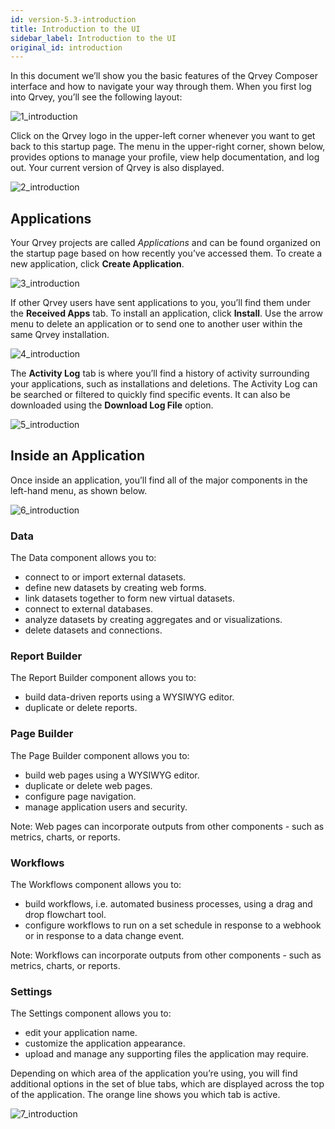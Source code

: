 ```yaml
---
id: version-5.3-introduction
title: Introduction to the UI
sidebar_label: Introduction to the UI
original_id: introduction
---
```


In this document we’ll show you the basic features of the Qrvey Composer interface and how to navigate your way through them.  When you first log into Qrvey, you’ll see the following layout: 

![1_introduction](https://s3.amazonaws.com/cdn.qrvey.com/documentation_assets/ui-docs/basics/3.3_introduction/2_introduction.png#thumbnail)

Click on the Qrvey logo in the upper-left corner whenever you want to get back to this startup page. The menu in the upper-right corner, shown below, provides options to manage your profile, view help documentation, and log out. Your current version of Qrvey is also displayed. 

![2_introduction](https://s3.amazonaws.com/cdn.qrvey.com/documentation_assets/ui-docs/basics/3.3_introduction/1_introduction.png#thumbnail-40)

## Applications
Your Qrvey projects are called _Applications_ and can be found organized on the startup page based on how recently you’ve accessed them. To create a new application, click **Create Application**.
 
![3_introduction](https://s3.amazonaws.com/cdn.qrvey.com/documentation_assets/ui-docs/basics/3.3_introduction/3_introduction.png#thumbnail-20)

If other Qrvey users have sent applications to you, you’ll find them under the **Received Apps** tab. To install an application, click **Install**.  Use the arrow menu to delete an application or to send one to another user within the same Qrvey installation. 

![4_introduction](https://s3.amazonaws.com/cdn.qrvey.com/documentation_assets/ui-docs/basics/3.3_introduction/4_introduction.png#thumbnail)

The **Activity Log** tab is where you’ll find a history of activity surrounding your applications, such as installations and deletions. The Activity Log can be searched or filtered to quickly find specific events. It can also be downloaded using the **Download Log File** option.

![5_introduction](https://s3.amazonaws.com/cdn.qrvey.com/documentation_assets/ui-docs/basics/3.3_introduction/5_introduction.png#thumbnail)

## Inside an Application
Once inside an application, you’ll find all of the major components in the left-hand menu, as shown below. 

![6_introduction](https://s3.amazonaws.com/cdn.qrvey.com/documentation_assets/ui-docs/basics/3.3_introduction/6_introduction.png#thumbnail-40)

### Data

The Data component allows you to:

* connect to or import external datasets.
* define new datasets by creating web forms.
* link datasets together to form new virtual datasets.
* connect to external databases.
* analyze datasets by creating aggregates and or visualizations.
* delete datasets and connections.

### Report Builder

The Report Builder component allows you to:

* build data-driven reports using a WYSIWYG editor. 
* duplicate or delete reports.

### Page Builder

The Page Builder component allows you to:

* build web pages using a WYSIWYG editor. 
* duplicate or delete web pages.
* configure page navigation.
* manage application users and security.

Note: Web pages can incorporate outputs from other components - such as metrics, charts, or reports.

### Workflows

The Workflows component allows you to:

* build workflows, i.e. automated business processes, using a drag and drop flowchart tool.
* configure workflows to run on a set schedule in response to a webhook or in response to a data change event.

Note: Workflows can incorporate outputs from other components - such as metrics, charts, or reports.

### Settings

The Settings component allows you to:

* edit your application name.
* customize the application appearance.
* upload and manage any supporting files the application may require. 

Depending on which area of the application you’re using, you will find additional options in the set of blue tabs, which are displayed across the top of the application. The orange line shows you which tab is active. 

![7_introduction](https://s3.amazonaws.com/cdn.qrvey.com/documentation_assets/ui-docs/basics/3.3_introduction/7_introduction.png#thumbnail)

